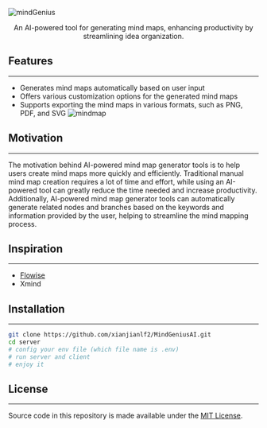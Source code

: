 ![mindGenius](https://github.com/xianjianlf2/MindGeniusAI/blob/main/markdownImg/logo.png?raw=true)

<center>An AI-powered tool for generating mind maps, enhancing productivity by streamlining idea organization.</center>

## Features
---
- Generates mind maps automatically based on user input
- Offers various customization options for the generated mind maps
- Supports exporting the mind maps in various formats, such as PNG, PDF, and SVG
![mindmap](https://github.com/xianjianlf2/MindGeniusAI/blob/main/markdownImg/mindmap.gif?raw=true)

## Motivation
----

The motivation behind AI-powered mind map generator tools is to help users create mind maps more quickly and efficiently. Traditional manual mind map creation requires a lot of time and effort, while using an AI-powered tool can greatly reduce the time needed and increase productivity. Additionally, AI-powered mind map generator tools can automatically generate related nodes and branches based on the keywords and information provided by the user, helping to streamline the mind mapping process.

## Inspiration

---

- [Flowise](https://github.com/FlowiseAI/Flowise)
- Xmind

## Installation

---

```bash
git clone https://github.com/xianjianlf2/MindGeniusAI.git
cd server
# config your env file (which file name is .env)
# run server and client
# enjoy it
```

## License

---

Source code in this repository is made available under the [MIT License](https://github.com/xianjianlf2/MindGeniusAI/blob/main/LICENSE).
